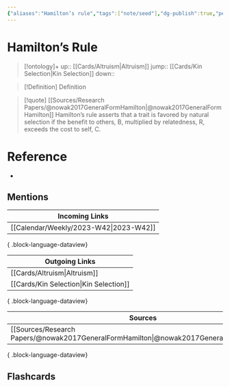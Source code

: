 ```yaml
---
{"aliases":"Hamilton’s rule","tags":["note/seed"],"dg-publish":true,"permalink":"/cards/hamilton-s-rule/","dgPassFrontmatter":true}
---
```


# Hamilton’s Rule

> [!ontology]+
> up:: [[Cards/Altruism\|Altruism]]
> jump:: [[Cards/Kin Selection\|Kin Selection]]
> down:: 

> [!Definition] Definition

> [!quote] [[Sources/Research Papers/@nowak2017GeneralFormHamilton\|@nowak2017GeneralFormHamilton]]
> Hamilton’s rule asserts that a trait is favored by natural selection if the benefit to others, B, multiplied by relatedness, R, exceeds the cost to self, C.

# Reference

- 

## Mentions

| Incoming Links                            |
| ----------------------------------------- |
| [[Calendar/Weekly/2023-W42\|2023-W42]] |

{ .block-language-dataview}

| Outgoing Links                            |
| ----------------------------------------- |
| [[Cards/Altruism\|Altruism]]           |
| [[Cards/Kin Selection\|Kin Selection]] |

{ .block-language-dataview}

| Sources                                                                                     |
| ------------------------------------------------------------------------------------------- |
| [[Sources/Research Papers/@nowak2017GeneralFormHamilton\|@nowak2017GeneralFormHamilton]] |

{ .block-language-dataview}

## Flashcards